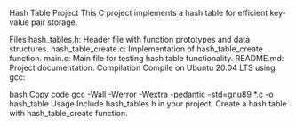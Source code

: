 Hash Table Project
This C project implements a hash table for efficient key-value pair storage.

Files
hash_tables.h: Header file with function prototypes and data structures.
hash_table_create.c: Implementation of hash_table_create function.
main.c: Main file for testing hash table functionality.
README.md: Project documentation.
Compilation
Compile on Ubuntu 20.04 LTS using gcc:

bash
Copy code
gcc -Wall -Werror -Wextra -pedantic -std=gnu89 *.c -o hash_table
Usage
Include hash_tables.h in your project. Create a hash table with hash_table_create function.
